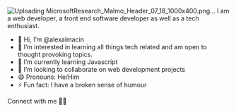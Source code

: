 ![Uploading MicrosoftResearch_Malmo_Header_07_18_1000x400.png…]()
I am a web developer, a front end software developer as well as a tech enthusiast.

- 👋 Hi, I’m @alexalmacin
- 👀 I’m interested in learning all things tech related and am open to thought provoking topics.
- 🌱 I’m currently learning Javascript
- 💞️ I’m looking to collaborate on web development projects
- 😄 Pronouns: He/Him
- ⚡ Fun fact: I have a broken sense of humour

Connect with me 🤝🏽
<!---
alexalmacin/alexalmacin is a ✨ special ✨ repository because its `README.md` (this file) appears on your GitHub profile.
You can click the Preview link to take a look at your changes.
--->

